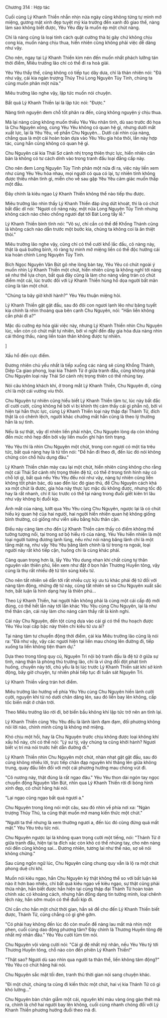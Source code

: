 




Chương 314 : Hợp tác


Cuối cùng Lý Khanh Thiền nhẫn nhịn nửa ngày cũng không từng tự mình mở miệng, gương mặt xinh đẹp tuyệt mỹ kia trướng đến xanh đỏ giao thế, nàng làm sao không biết được, Yêu Yêu đây là muốn ép một chút nàng.

Chỉ là nàng cũng là loại tính cách quật cường thà bị gãy chứ không chịu cong kia, muốn nàng chịu thua, hiển nhiên cũng không phải việc dễ dàng như vậy.

Cho nên, ngay tại Lý Khanh Thiền kìm nén đến muốn nhất phách lưỡng tán thời điểm, Miêu trưởng lão chỉ có thể đi ra hoà giải.

Yêu Yêu thấy thế, cũng không có tiếp tục dây dưa, chỉ là thản nhiên nói: "Đã như vậy, cái kia ngàn trượng Thủy Thú Long Nguyên Tủy Tinh, chúng ta cũng muốn phân một nửa."

Miêu trưởng lão nghe vậy, lập tức muốn nói chuyện.

Bất quá Lý Khanh Thiền lại là lập tức nói: "Được."

Nàng tình nguyện đem chỗ tốt phân ra đến, cũng không nguyện ý chịu thua.

Mà lại nàng cũng không muốn thiếu Yêu Yêu nhân tình, dù sao trước đó họa là Chu Nguyên xông, cùng Yêu Yêu không có quan hệ gì, nhưng dưới mắt xuất lực, lại là Yêu Yêu, về phần Chu Nguyên... Dưới cái nhìn của nàng, chẳng qua là một cái hoàn toàn dựa vào Yêu Yêu gia hỏa thôi, lần này hợp tác, cùng hắn cũng không có quan hệ gì.

Chu Nguyên cái kia Thái Sơ cảnh nhị trọng thiên thực lực, hiển nhiên căn bản là không có tư cách dính vào trong tranh đấu loại đẳng cấp này.

Cho nên đem Long Nguyên Tủy Tinh phân một nửa đi ra, việc này liền xem như cùng Yêu Yêu hòa nhau, mọi người có qua có lại, tự nhiên tính không được thiếu nhân tình gì, miễn cho về sau gặp Yêu Yêu cảm giác muốn thấp một đầu.

Đây chính là kiêu ngạo Lý Khanh Thiền không thể nào tiếp thu được.

Miêu trưởng lão nhìn thấy Lý Khanh Thiền đáp ứng dứt khoát, thì là có chút bất đắc dĩ nói: "Ngươi cô nàng này, một nửa Long Nguyên Tủy Tinh nhưng không cách nào chèo chống ngươi đạt tới Bát Long tẩy lễ."

Lý Khanh Thiền bình tĩnh nói: "Vô sự, chỉ cần có thể để Khổng Thánh cũng là không cách nào dẫn trước một bước kia, chúng ta không coi là ăn thiệt thòi."

Miêu trưởng lão nghe vậy, cũng chỉ có thể cười khổ lắc đầu, cô nàng này, thật là quá bướng bỉnh, rõ ràng tự mình mở miệng liền có thể độc hưởng cái kia hoàn chỉnh Long Nguyên Tủy Tinh.

Bích Ngọc Nguyên Văn Bút gõ nhẹ lòng bàn tay, Yêu Yêu có chút ngoài ý muốn nhìn Lý Khanh Thiền một chút, hiển nhiên cũng là không nghĩ tới nàng sẽ như thế lựa chọn, bất quá đây cũng là làm cho nàng vầng trán có chút điểm một cái, lúc trước đối với Lý Khanh Thiền hùng hổ dọa người bất mãn cũng là tản một chút.

"Chúng ta bây giờ khởi hành?" Yêu Yêu thuận miệng hỏi.

Lý Khanh Thiền gật gật đầu, sau đó đôi con ngươi lạnh lẽo như băng tuyết kia chính là nhìn thoáng qua bên cạnh Chu Nguyên, nói: "Hắn liền không cần phải đi a?"

Mặc dù cưỡng ép hóa giải việc này, nhưng Lý Khanh Thiền nhìn Chu Nguyên lúc, vẫn còn có chút mất tự nhiên, bởi vì nghĩ đến đây gia hỏa đưa nàng nhìn cái thông thấu, nàng liền toàn thân không được tự nhiên.

]

Xấu hổ đến cực điểm.

Đương nhiên chủ yếu nhất là tiếp xuống các nàng sẽ cùng Khổng Thánh, Diệp Ca giao phong, loại kia Thánh Tử ở giữa tranh đấu, cũng không phải Chu Nguyên loại này Thái Sơ cảnh nhị trọng thiên có thể nhúng tay.

Nói câu không khách khí, ở trong mắt Lý Khanh Thiền, Chu Nguyên đi, cũng chỉ là một cái vướng víu thôi.

Chu Nguyên tự nhiên cũng hiểu biết Lý Khanh Thiền tâm tư, lúc này bất đắc dĩ cười cười, cũng không hề bởi vì bị khinh thị cảm thấy cái gì phẫn nộ, bởi vì hiện tại hắn thực lực, cùng Lý Khanh Thiền loại này thập đại Thánh Tử, đích thật là có chênh lệch, người khác chướng mắt hắn cũng là theo lý thường hẳn là sự tình.

Nếu là sự thật, vậy dĩ nhiên liền phải nhận, Chu Nguyên lòng dạ còn không đến mức nhỏ hẹp đến bởi vậy liền muốn ghi hận tình trạng.

Yêu Yêu thì là nhìn Chu Nguyên một chút, trong con ngươi có một tia trêu tức, bất quá nàng hay là từ tốn nói: "Để hắn đi theo đi, đến lúc đó nói không chừng còn chỗ hữu dụng đâu."

Lý Khanh Thiền chân mày cau lại một chút, hiển nhiên cũng không cho rằng một cái Thái Sơ cảnh nhị trọng thiên đệ tử, có thể ở trong tình hình này có chỗ lợi gì, bất quá nếu Yêu Yêu đều nói như vậy, nàng tự nhiên cũng liền không tốt phản bác, dù sao đến lúc đó giao thủ, để Chu Nguyên cách khá xa một chút là được, gia hỏa này thực lực mặc dù không được, nhưng tốc độ hay là rất nhanh, chí ít lúc trước có thể tại nàng trong đuổi giết kiên trì lâu như vậy không bị đuổi kịp.

Ánh mắt của nàng, lướt qua Yêu Yêu cùng Chu Nguyên, ngược lại là có chút hiếu kỳ quan hệ của hai người, hai người hiển nhiên quan hệ không giống bình thường, có giống như viễn siêu bằng hữu thân cận.

Điều này càng làm cho đến Lý Khanh Thiền cảm thấy có điểm không thể tưởng tượng nổi, tại trong sơ bộ hiểu rõ của nàng, Yêu Yêu hiển nhiên là một loại người tương đương lạnh lùng, nếu như nói nàng băng lãnh chỉ là một tầng mặt nạ, như vậy Yêu Yêu băng lãnh chính là từ trong ra ngoài, loại người này rất khó tiếp cận, huống chi là cùng khác phái.

Càng quan trọng hơn là, lấy Yêu Yêu dung nhan khí chất cùng tự thân nguyên văn thiên phú, liền xem như đặt ở bọn hắn Thương Huyền tông, vậy cũng là thụ rất nhiều đệ tử tôn sùng kiều tử.

Cho nên tất nhiên sẽ dẫn tới rất nhiều cực kỳ ưu tú khác phái đệ tử đối với nàng tâm động, những đệ tử này, cũng tất nhiên sẽ so Chu Nguyên xuất sắc hơn, bất luận là hình dạng hay là thiên phú...

Theo Lý Khanh Thiền, hai người hẳn không phải là cùng một cái cấp độ mới đúng, có thể hết lần này tới lần khác Yêu Yêu cùng Chu Nguyên, lại là như thế thân cận, cái này làm cho nàng cảm thấy rất là kinh nghi.

Cái này Chu Nguyên, đến tột cùng dựa vào cái gì có thể thu hoạch được Yêu Yêu loại cấp bậc này thiên chi kiêu tử ưu ái?

Tại nàng tâm tư chuyển động thời điểm, cái kia Miêu trưởng lão cũng là nói ra: "Đã như vậy, vậy các ngươi hiện tại liền mau chóng lên đường đi, tiếp xuống ta liền không tiện tham dự."

Dựa theo trong tông quy củ, Nguyên Trì nội bộ tranh đấu là đệ tử ở giữa sự tình, nàng thân là phòng thủ trưởng lão, chỉ là vì ứng đối đột phát tình huống, chuyến này tới, chủ yếu là bị lúc trước Lý Khanh Thiền sát khí sở kinh động, bây giờ chuyện, tự nhiên phải tiếp tục đi tuần sát Nguyên Trì.

Lý Khanh Thiền vầng trán hơi điểm.

Miêu trưởng lão hướng về phía Yêu Yêu cùng Chu Nguyên hiền lành cười cười, nguyên khí từ nó dưới chân dâng lên, sau đó liền bay lên không, cấp tốc biến mất ở chân trời.

Theo Miêu trưởng lão rời đi, bờ biển bầu không khí lập tức trở nên an tĩnh lại.

Lý Khanh Thiền cùng Yêu Yêu đều là lãnh lãnh đạm đạm, đối phương không nói lời nào, chính mình cũng là không mở miệng.

Khó chịu một hồi, hay là Chu Nguyên trước chịu không được loại không khí xấu hổ này, chỉ có thể nói: "Lý sư tỷ, vậy chúng ta cũng khởi hành? Ngươi biết vị trí mà nói trước hết dẫn đường đi."

Lý Khanh Thiền nhìn Chu Nguyên một chút, nhàn nhạt gật gật đầu, sau đó cũng không nhiều lời, trực tiếp chân đạp nguyên khí thăng lên giữa không trung, quay đầu liền đối với một cái phương hướng mau chóng vút đi.

"Cô nương này, thật đúng là rất ngạo đâu." Yêu Yêu thon dài ngón tay ngọc chuyển động Nguyên Văn Bút, nhìn qua Lý Khanh Thiền rời đi bóng hình xinh đẹp, có chút hăng hái nói.

"Lại ngạo cũng ngạo bất quá ngươi a."

Chu Nguyên trong lòng nói một câu, sau đó nhìn về phía nơi xa: "Ngàn trượng Thủy Thú, ta cũng thật muốn mở mang kiến thức một chút."

"Người ta thế nhưng là xem thường ngươi a, đến lúc đó cũng đừng quá mất mặt." Yêu Yêu trêu tức nói.

Chu Nguyên ngược lại là không quan trọng cười một tiếng, nói: "Thánh Tử ở giữa tranh đấu, hiện tại ta đích xác còn khó có thể nhúng tay, cho nên nàng nói đến cũng không sai... Đương nhiên, tương lai như thế nào, sợ sẽ nói không chừng."

Sau cùng ngôn ngữ lúc, Chu Nguyên cũng chung quy vẫn là lộ ra một chút phong duệ chi khí.

Muốn nói kiêu ngạo, hắn Chu Nguyên kỳ thật không thể so với bất luận kẻ nào ít hơn bao nhiêu, chỉ bất quá kiêu ngạo về kiêu ngạo, sự thật cũng phải thừa nhận, hắn biết được hắn hiện tại cùng thập đại Thánh Tử hoàn toàn chính xác có khoảng cách, nhưng hắn đồng dạng tin tưởng mình, loại chênh lệch này, hắn sớm muộn có thể đuổi kịp đi.

Chỉ cần cho hắn một chút thời gian, hắn sẽ để cho đến Lý Khanh Thiền biết được, Thánh Tử, cũng chẳng có gì ghê gớm.

"Có phải hay không đến lúc đó còn muốn để nàng lau mắt mà nhìn một phen, cuối cùng dao động phương tâm? Đây chính là Thương Huyền tông đệ nhất mỹ nhân đâu." Yêu Yêu cười tủm tỉm nói.

Chu Nguyên vội vàng cười nói: "Cái gì đệ nhất mỹ nhân, nếu Yêu Yêu tỷ tới Thương Huyền tông, chỗ nào còn đến phiên Lý Khanh Thiền!"

"Thật sao? Ngươi dù sao nhìn qua người ta thân thể, liền không tâm động?" Yêu Yêu có chút hăng hái nói.

Chu Nguyên sắc mặt tối đen, tranh thủ thời gian nói sang chuyện khác.

"Đi một chút, chúng ta cũng đi kiến thức một chút, hai vị kia Thánh Tử có gì khó lường..."

Chu Nguyên bàn chân giẫm một cái, nguyên khí màu vàng óng gào thét mà ra, chính là chở hai người bay lên không, cuối cùng nhanh chóng đối với Lý Khanh Thiền phương hướng đuổi theo mà đi.




